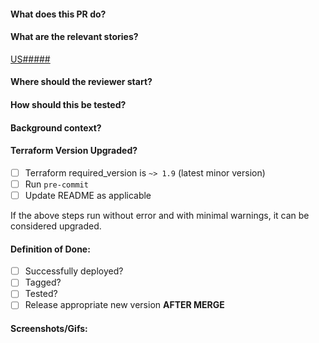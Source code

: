 #### What does this PR do?


#### What are the relevant stories?
[US#####](url)

#### Where should the reviewer start?


#### How should this be tested?


#### Background context?


#### Terraform Version Upgraded?
- [ ] Terraform required_version is `~> 1.9` (latest minor version)
- [ ] Run `pre-commit`
- [ ] Update README as applicable

If the above steps run without error and with minimal warnings,
it can be considered upgraded.

#### Definition of Done:
- [ ] Successfully deployed?
- [ ] Tagged?
- [ ] Tested?
- [ ] Release appropriate new version **AFTER MERGE**

#### Screenshots/Gifs:
